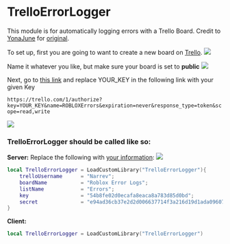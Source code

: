 # TrelloErrorLogger
This module is for automatically logging errors with a Trello Board. Credit to [YonaJune](https://scriptinghelpers.org/user/8/YonaJune) for [original](https://scriptinghelpers.org/blog/logging-errors-with-trello).

To set up, first you are going to want to create a new board on [Trello](https://trello.com/).
![](http://i.imgur.com/FqaPhTm.png)

Name it whatever you like, but make sure your board is set to **public**
![](http://i.imgur.com/KbA8Klr.png)

Next, go to [this link](https://trello.com/app-key) and replace YOUR_KEY in the following link with your given Key

``https://trello.com/1/authorize?key=YOUR_KEY&name=ROBLOXErrors&expiration=never&response_type=token&scope=read,write``

![](http://i.imgur.com/xwcDx5R.png)



<h3>TrelloErrorLogger should be called like so:</h3>

**Server:**
Replace the following with [your information](https://trello.com/app-key):
![](http://i.imgur.com/9xqynfZ.png)
```lua
local TrelloErrorLogger	= LoadCustomLibrary("TrelloErrorLogger"){
	trelloUsername		= "Narrev";
	boardName			= "Roblox Error Logs";
	listName			= "Errors";
	key					= "54b8fe02d0ecafa8eaca8a783d85d0bd";
	secret				= "e94ad36cb37e2d2d006637714f3a216d19d1ada096073e250be45ec96930ccce";
}
```

**Client:**
```lua
local TrelloErrorLogger = LoadCustomLibrary("TrelloErrorLogger")
```
